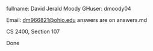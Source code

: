 fullname: David Jerald Moody
GHuser: dmoody04

Email: dm966821@ohio.edu
answers are on answers.md

CS 2400, Section 107

Done
